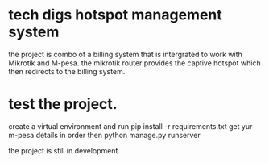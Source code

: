 # tech digs hotspot management system

the project is combo of a billing system that is intergrated to work with Mikrotik and M-pesa.
the mikrotik router provides the captive hotspot which then redirects to the billing system.
# test the project.
create a virtual environment and run pip install -r requirements.txt
get yur m-pesa details in order
then python manage.py runserver

the project is still in development.

